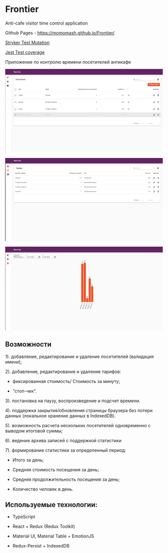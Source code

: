 # Frontier
Anti-cafe visitor time control application

Github Pages - https://momomash.github.io/Frontier/

[Stryker Test Mutation](reports/mutation/html/index.html)

[Jest Test coverage](coverage/lcov-report/index.html)



Приложение по контролю времени посетителей антикафе

![Visitors](visitors.JPG "Главный экран")

![Tariffs](tariffs.JPG "Тарифы")

![Statistics](statistics.JPG "Статистика")

## Возможности

1). добавление, редактирование и удаление посетителей (валидация имени);

2). добавление, редактирование и удаление тарифов:

- фиксированная стоимость/ Стоимость за минуту;

- "стоп-чек".

3). постановка на паузу, воспроизведение и подсчет времени.

4). поддержка закрытия/обновления страницы браузера без потери данных (локальное хранение данных в IndexedDB).

5). возможность расчета нескольких посетителей одновременно с выводом итоговой суммы;

6). ведение архива записей с поддержкой статистики

7). формирование статистики за определенный период:

- Итого за день;

- Средняя стоимость посещения за день;

- Средняя продолжительность посещения за день;

- Количество человек в день.


## Используемые технологии:

- TypeScript

- React + Redux (Redux Toolkit)

- Material UI, Material Table + EmotionJS

- Redux-Persist + IndexedDB

